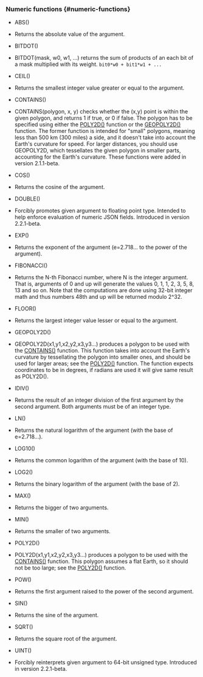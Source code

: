### Numeric functions {#numeric-functions}

*   ABS()
*   Returns the absolute value of the argument.

*   BITDOT()
*   BITDOT(mask, w0, w1, ...) returns the sum of products of an each bit of a mask multiplied with its weight. `bit0*w0 + bit1*w1 + ...`

*   CEIL()
*   Returns the smallest integer value greater or equal to the argument.

*   CONTAINS()
*   CONTAINS(polygon, x, y) checks whether the (x,y) point is within the given polygon, and returns 1 if true, or 0 if false. The polygon has to be specified using either the [POLY2D()](#expr-func-poly2d) function or the [GEOPOLY2D()](#expr-func-poly2d) function. The former function is intended for &quot;small&quot; polygons, meaning less than 500 km (300 miles) a side, and it doesn&#039;t take into account the Earth&#039;s curvature for speed. For larger distances, you should use GEOPOLY2D, which tessellates the given polygon in smaller parts, accounting for the Earth&#039;s curvature. These functions were added in version 2.1.1-beta.

*   COS()
*   Returns the cosine of the argument.

*   DOUBLE()
*   Forcibly promotes given argument to floating point type. Intended to help enforce evaluation of numeric JSON fields. Introduced in version 2.2.1-beta.

*   EXP()
*   Returns the exponent of the argument (e=2.718... to the power of the argument).

*   FIBONACCI()
*   Returns the N-th Fibonacci number, where N is the integer argument. That is, arguments of 0 and up will generate the values 0, 1, 1, 2, 3, 5, 8, 13 and so on. Note that the computations are done using 32-bit integer math and thus numbers 48th and up will be returned modulo 2^32.

*   FLOOR()
*   Returns the largest integer value lesser or equal to the argument.

*   GEOPOLY2D()
*   GEOPOLY2D(x1,y1,x2,y2,x3,y3...) produces a polygon to be used with the [CONTAINS()](#expr-func-contains) function. This function takes into account the Earth&#039;s curvature by tessellating the polygon into smaller ones, and should be used for larger areas; see the [POLY2D()](#expr-func-poly2d) function. The function expects coordinates to be in degrees, if radians are used it will give same result as POLY2D().

*   IDIV()
*   Returns the result of an integer division of the first argument by the second argument. Both arguments must be of an integer type.

*   LN()
*   Returns the natural logarithm of the argument (with the base of e=2.718...).

*   LOG10()
*   Returns the common logarithm of the argument (with the base of 10).

*   LOG2()
*   Returns the binary logarithm of the argument (with the base of 2).

*   MAX()
*   Returns the bigger of two arguments.

*   MIN()
*   Returns the smaller of two arguments.

*   POLY2D()
*   POLY2D(x1,y1,x2,y2,x3,y3...) produces a polygon to be used with the [CONTAINS()](#expr-func-contains) function. This polygon assumes a flat Earth, so it should not be too large; see the [POLY2D()](#expr-func-poly2d) function.

*   POW()
*   Returns the first argument raised to the power of the second argument.

*   SIN()
*   Returns the sine of the argument.

*   SQRT()
*   Returns the square root of the argument.

*   UINT()
*   Forcibly reinterprets given argument to 64-bit unsigned type. Introduced in version 2.2.1-beta.